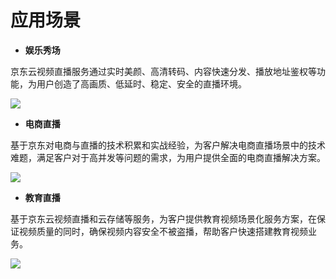 # 应用场景

-   **娱乐秀场**

京东云视频直播服务通过实时美颜、高清转码、内容快速分发、播放地址鉴权等功能，为用户创造了高画质、低延时、稳定、安全的直播环境。

![](media/7bfe3271f42b3f8eb0c2db3acfc2591c.png)

-   **电商直播**

基于京东对电商与直播的技术积累和实战经验，为客户解决电商直播场景中的技术难题，满足客户对于高并发等问题的需求，为用户提供全面的电商直播解决方案。

![](media/89fd892d7ab078531183f51d669bedfd.png)

-   **教育直播**

基于京东云视频直播和云存储等服务，为客户提供教育视频场景化服务方案，在保证视频质量的同时，确保视频内容安全不被盗播，帮助客户快速搭建教育视频业务。

![](media/80618d1856f1d99ef9c53137f20829bc.png)
